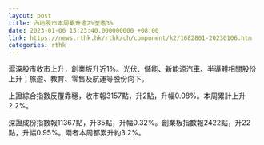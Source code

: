 ```yaml
---
layout: post
title: 內地股市本周累升逾2%至逾3%
date: 2023-01-06 15:23:40.000000000 +08:00
link: https://news.rthk.hk/rthk/ch/component/k2/1682801-20230106.htm
categories: rthk
---
```


滬深股市收市上升，創業板升近1%。光伏、儲能、新能源汽車、半導體相關股份上升；旅遊、教育、零售及航運等股份向下。

上證綜合指數反覆靠穩，收市報3157點，升2點，升幅0.08%。本周累計上升2.2%。

深證成份指數報11367點，升35點，升幅0.32%。創業板指數報2422點，升22點，升幅0.95%。兩者本周都累升約3.2%。
